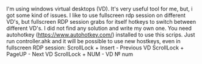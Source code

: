 I'm using windows virtual desktops (VD).
It's very useful tool for me, but, i got some kind of issues.
I like to use fullscreen rdp session on different VD's, but fullscreen RDP session grabs for itself hotkeys to switch between different VD's.
I did not find any solution and write my own one.
You need autohotkey (https://www.autohotkey.com/) installed to use this scrips.
Just run controller.ahk and it will be possible to use new hostkeys, even in fullscreen RDP session:
ScrollLock + Insert - Previous VD
ScrollLock + PageUP - Next VD
ScrollLock + NUM - VD № num
